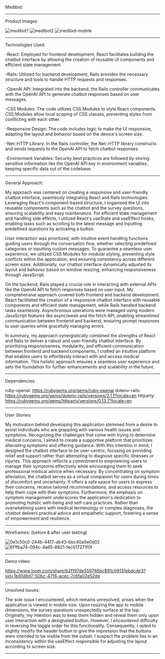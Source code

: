 Medibot:

-------------------------------------------------------------------------------------------------------------------------------------------------------------------------------------------------------------

Product Images:

![medibot1](https://github.com/orionp14/altcademy-capstone/assets/111712275/b593e2c1-8f07-45c4-843a-dc66e363076e)
![medibot2](https://github.com/orionp14/altcademy-capstone/assets/111712275/1595859d-5333-40bf-883d-39d9dea5e32a)
![medibot-mobile](https://github.com/orionp14/altcademy-capstone/assets/111712275/bcb153b3-da1c-4375-aae3-e29a376a2f38)


-------------------------------------------------------------------------------------------------------------------------------------------------------------------------------------------------------------

Technologies Used:

-React: Employed for frontend development, React facilitates building the chatbot interface by allowing the creation of reusable UI components and efficient state management.

-Rails: Utilized for backend development, Rails provides the necessary structure and tools to handle HTTP requests and responses.

-OpenAI API: Integrated into the backend, the Rails controller communicates with the OpenAI API to generate chatbot responses based on user messages.

-CSS Modules: The code utilizes CSS Modules to style React components. CSS Modules allow local scoping of CSS classes, preventing styles from conflicting with each other.

-Responsive Design: The code includes logic to make the UI responsive, adapting the layout and behavior based on the device's screen size.

-Net::HTTP Library: In the Rails controller, the Net::HTTP library constructs and sends requests to the OpenAI API to fetch chatbot responses.

-Environment Variables: Security best practices are followed by storing sensitive information like the OpenAI API key in environment variables, keeping specific data out of the codebase.

-----------------------------------------------------------------------------------------------------------------------------------------------------------------------------------------------------

General Approach:


  My approach was centered on creating a responsive and user-friendly chatbot interface, seamlessly integrating React and Rails technologies. Leveraging React's component-based structure, 
I organized the UI into reusable components such as the chatbot and the survey questions, ensuring scalability and easy maintenance. For efficient state management and handling side effects,
I utilized React's useState and useEffect hooks, enabling tasks such as scrolling to the latest message and inputting predefined questions by activating a button.

  User interaction was prioritized, with intuitive event handling functions guiding users through the conversation flow, whether selecting predefined categories or inputting custom messages. 
To guarantee a seamless user experience, we utilized CSS Modules for modular styling, preventing style conflicts within the application, and ensuring consistency across different screen sizes. 
Additionally, our chatbot interface dynamically adjusted its layout and behavior based on window resizing, enhancing responsiveness through JavaScript.

  On the backend, Rails played a crucial role in interacting with external APIs like the OpenAI API to fetch responses based on user input. My comprehensive approach covered both frontend 
and backend development. React facilitated the creation of a responsive chatbot interface with reusable components and efficient state management, while Rails handled backend tasks seamlessly.
Asynchronous operations were managed using modern JavaScript features like async/await and the fetch API, enabling streamlined communication between frontend and backend,
ensuring prompt responses to user queries while gracefully managing errors.

  In summary, my approach synergistically combined the strengths of React and Rails to deliver a robust and user-friendly chatbot interface. By prioritizing responsiveness, modularity, and 
efficient communication between frontend and backend components, I crafted an intuitive platform that enables users to effortlessly interact with and access medical information. 
This holistic approach ensures a seamless user experience and sets the foundation for further enhancements and scalability in the future.

-----------------------------------------------------------------------------------------------------------------------------------------------------------------------------------------------------

Dependencies:

ruby-openai: https://rubygems.org/gems/ruby-openai
dotenv-rails: https://rubygems.org/gems/dotenv-rails/versions/2.1.1?locale=en
httparty: https://rubygems.org/gems/httparty/versions/0.13.7?locale=en

-----------------------------------------------------------------------------------------------------------------------------------------------------------------------------------------------------

User Stories: 

My motivation behind developing this application stemmed from a desire to assist individuals who are grappling with various health issues and symptoms. Recognizing the challenges that come 
with trying to determine medical concerns, I aimed to create a supportive platform that prioritizes alleviating symptoms and offering guidance. With this intention in mind, I designed the 
chatbot interface to be user-centric, focusing on providing relief and support rather than attempting to diagnose specific illnesses or injuries. This approach reflects a commitment to 
empowering users to manage their symptoms effectively while encouraging them to seek professional medical advice when necessary. By concentrating on symptom alleviation, the chatbot serves 
as a virtual companion for users during times of discomfort and uncertainty. It offers a safe space for users to express their concerns, receive tailored recommendations, and access resources
to help them cope with their symptoms. Furthermore, the emphasis on symptom management underscores the application's dedication to promoting holistic well-being and self-care practices. 
Rather than overwhelming users with medical terminology or complex diagnoses, the chatbot delivers practical advice and empathetic support, fostering a sense of empowerment and resilience.

-----------------------------------------------------------------------------------------------------------------------------------------------------------------------------------------------------

Wireframes: (before & after user testing)

![0e1c50c0-244b-44f7-ab43-bbc40a5e0d02](https://github.com/orionp14/altcademy-capstone/assets/111712275/b807ca12-49f7-4d5d-9078-eb4c2614d2c4)
![6f1fba74-094c-4a65-8821-fec017271f0f](https://github.com/orionp14/altcademy-capstone/assets/111712275/910eee86-ba4b-4c8d-a184-5a8da11b8d46)

-----------------------------------------------------------------------------------------------------------------------------------------------------------------------------------------------------

Demo video: 

https://www.loom.com/share/b2f197de559746bc891cb9131ebdcde3?sid=1b91d8d7-50bc-4716-acec-7c6fa02e52de

-----------------------------------------------------------------------------------------------------------------------------------------------------------------------------------------------------

Unsolved Issues: 

The sole issue I encountered, which remains unresolved, arises when the application is viewed in mobile size. Upon resizing the app to mobile dimensions, the survey questions unexpectedly
surface at the top. Originally, my intention was to keep them hidden and reveal them only upon user interaction with a designated button. However, I encountered difficulty in reversing the 
toggle order for this functionality. Consequently, I opted to slightly modify the header button to give the impression that the buttons were intended to be visible from the outset. I suspect 
the problem lies in an inconsistency within the useEffect responsible for adjusting the layout according to screen size. 

-----------------------------------------------------------------------------------------------------------------------------------------------------------------------------------------------------





